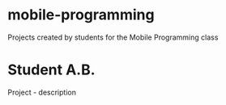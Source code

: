 # mobile-programming
Projects created by students for the Mobile Programming class

# Student A.B.
Project - description
